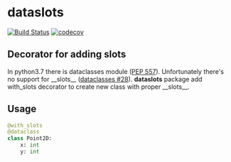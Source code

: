 # dataslots
[![Build Status](https://travis-ci.org/starhel/dataslots.svg?branch=master)](https://travis-ci.org/starhel/dataslots)
[![codecov](https://codecov.io/gh/starhel/dataslots/branch/master/graph/badge.svg)](https://codecov.io/gh/starhel/dataslots)

## Decorator for adding __slots__
In python3.7 there is dataclasses module ([PEP 557](https://www.python.org/dev/peps/pep-0557/)). Unfortunately there's 
no support for \_\_slots__ ([dataclasses #28][dataclasses_issue]). **dataslots** package add with_slots decorator to 
create new class with proper \_\_slots__. 

## Usage
```python
@with_slots
@dataclass
class Point2D:
    x: int
    y: int
```

[dataclasses_issue]: https://github.com/ericvsmith/dataclasses/issues/28